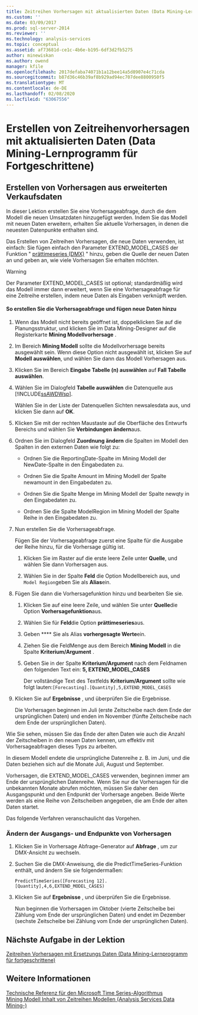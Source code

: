 ```yaml
---
title: Zeitreihen Vorhersagen mit aktualisierten Daten (Data Mining-Lernprogramm für Fortgeschrittene) | Microsoft-Dokumentation
ms.custom: ''
ms.date: 03/09/2017
ms.prod: sql-server-2014
ms.reviewer: ''
ms.technology: analysis-services
ms.topic: conceptual
ms.assetid: af73681d-ce1c-4b6e-b195-6df3d2fb5275
author: minewiskan
ms.author: owend
manager: kfile
ms.openlocfilehash: 2017defaba74071b1a12bee14a5d8907e4c71cda
ms.sourcegitcommit: b87d36c46b39af8b929ad94ec707dee8800950f5
ms.translationtype: MT
ms.contentlocale: de-DE
ms.lasthandoff: 02/08/2020
ms.locfileid: "63067556"
---
```

# <a name="time-series-predictions-using-updated-data-intermediate-data-mining-tutorial"></a>Erstellen von Zeitreihenvorhersagen mit aktualisierten Daten (Data Mining-Lernprogramm für Fortgeschrittene)
    
## <a name="creating-predictions-using-the-extended-sales-data"></a>Erstellen von Vorhersagen aus erweiterten Verkaufsdaten  
 In dieser Lektion erstellen Sie eine Vorhersageabfrage, durch die dem Modell die neuen Umsatzdaten hinzugefügt werden. Indem Sie das Modell mit neuen Daten erweitern, erhalten Sie aktuelle Vorhersagen, in denen die neuesten Datenpunkte enthalten sind.  
  
 Das Erstellen von Zeitreihen Vorhersagen, die neue Daten verwenden, ist einfach: Sie fügen einfach den Parameter EXTEND_MODEL_CASES der Funktion " [prättimeseries &#40;DMX&#41;](/sql/dmx/predicttimeseries-dmx) " hinzu, geben die Quelle der neuen Daten an und geben an, wie viele Vorhersagen Sie erhalten möchten.  
  
> [!WARNING]  
>  Der Parameter EXTEND_MODEL_CASES ist optional; standardmäßig wird das Modell immer dann erweitert, wenn Sie eine Vorhersageabfrage für eine Zeitreihe erstellen, indem neue Daten als Eingaben verknüpft werden.  
  
#### <a name="to-build-the-prediction-query-and-add-new-data"></a>So erstellen Sie die Vorhersageabfrage und fügen neue Daten hinzu  
  
1.  Wenn das Modell nicht bereits geöffnet ist, doppelklicken Sie auf die Planungsstruktur, und klicken Sie im Data Mining-Designer auf die Registerkarte **Mining Modellvorhersage** .  
  
2.  Im Bereich **Mining Modell** sollte die Modellvorhersage bereits ausgewählt sein. Wenn diese Option nicht ausgewählt ist, klicken Sie auf **Modell auswählen**, und wählen Sie dann das Modell Vorhersagen aus.  
  
3.  Klicken Sie im Bereich **Eingabe Tabelle (n) auswählen** auf **Fall Tabelle auswählen**.  
  
4.  Wählen Sie im Dialogfeld **Tabelle auswählen** die Datenquelle aus [!INCLUDE[ssAWDWsp](../includes/ssawdwsp-md.md)].  
  
     Wählen Sie in der Liste der Datenquellen Sichten newsalesdata aus, und klicken Sie dann auf **OK**.  
  
5.  Klicken Sie mit der rechten Maustaste auf die Oberfläche des Entwurfs Bereichs und wählen Sie **Verbindungen ändern**aus.  
  
6.  Ordnen Sie im Dialogfeld **Zuordnung ändern** die Spalten im Modell den Spalten in den externen Daten wie folgt zu:  
  
    -   Ordnen Sie die ReportingDate-Spalte im Mining Modell der NewDate-Spalte in den Eingabedaten zu.  
  
    -   Ordnen Sie die Spalte Amount im Mining Modell der Spalte newamount in den Eingabedaten zu.  
  
    -   Ordnen Sie die Spalte Menge im Mining Modell der Spalte newqty in den Eingabedaten zu.  
  
    -   Ordnen Sie die Spalte ModelRegion im Mining Modell der Spalte Reihe in den Eingabedaten zu.  
  
7.  Nun erstellen Sie die Vorhersageabfrage.  
  
     Fügen Sie der Vorhersageabfrage zuerst eine Spalte für die Ausgabe der Reihe hinzu, für die Vorhersage gültig ist.  
  
    1.  Klicken Sie im Raster auf die erste leere Zeile unter **Quelle**, und wählen Sie dann Vorhersagen aus.  
  
    2.  Wählen Sie in der Spalte **Feld** die Option Modellbereich aus, und `Model Region`geben Sie als **Alias**ein.  
  
8.  Fügen Sie dann die Vorhersagefunktion hinzu und bearbeiten Sie sie.  
  
    1.  Klicken Sie auf eine leere Zeile, und wählen Sie unter **Quelle**die Option **Vorhersagefunktion**aus.  
  
    2.  Wählen Sie für **Feld**die Option **prättimeseries**aus.  
  
    3.  Geben **** Sie als Alias **vorhergesagte Werte**ein.  
  
    4.  Ziehen Sie die FeldMenge aus dem Bereich **Mining Modell** in die Spalte **Kriterium/Argument** .  
  
    5.  Geben Sie in der Spalte **Kriterium/Argument** nach dem Feldnamen den folgenden Text ein: **5, EXTEND_MODEL_CASES**  
  
         Der vollständige Text des Textfelds **Kriterium/Argument** sollte wie folgt lauten:`[Forecasting].[Quantity],5,EXTEND_MODEL_CASES`  
  
9. Klicken Sie auf **Ergebnisse** , und überprüfen Sie die Ergebnisse.  
  
     Die Vorhersagen beginnen im Juli (erste Zeitscheibe nach dem Ende der ursprünglichen Daten) und enden im November (fünfte Zeitscheibe nach dem Ende der ursprünglichen Daten).  
  
 Wie Sie sehen, müssen Sie das Ende der alten Daten wie auch die Anzahl der Zeitscheiben in den neuen Daten kennen, um effektiv mit Vorhersageabfragen dieses Typs zu arbeiten.  
  
 In diesem Modell endete die ursprüngliche Datenreihe z. B. im Juni, und die Daten beziehen sich auf die Monate Juli, August und September.  
  
 Vorhersagen, die EXTEND_MODEL_CASES verwenden, beginnen immer am Ende der ursprünglichen Datenreihe. Wenn Sie nur die Vorhersagen für die unbekannten Monate abrufen möchten, müssen Sie daher den Ausgangspunkt und den Endpunkt der Vorhersage angeben. Beide Werte werden als eine Reihe von Zeitscheiben angegeben, die am Ende der alten Daten startet.  
  
 Das folgende Verfahren veranschaulicht das Vorgehen.  
  
### <a name="change-the-start-and-end-points-of-the-predictions"></a>Ändern der Ausgangs- und Endpunkte von Vorhersagen  
  
1.  Klicken Sie in Vorhersage Abfrage-Generator auf **Abfrage** , um zur DMX-Ansicht zu wechseln.  
  
2.  Suchen Sie die DMX-Anweisung, die die PredictTimeSeries-Funktion enthält, und ändern Sie sie folgendermaßen:  
  
     `PredictTimeSeries([Forecasting 12].[Quantity],4,6,EXTEND_MODEL_CASES)`  
  
3.  Klicken Sie auf **Ergebnisse** , und überprüfen Sie die Ergebnisse.  
  
     Nun beginnen die Vorhersagen im Oktober (vierte Zeitscheibe bei Zählung vom Ende der ursprünglichen Daten) und endet im Dezember (sechste Zeitscheibe bei Zählung vom Ende der ursprünglichen Daten).  
  
## <a name="next-task-in-lesson"></a>Nächste Aufgabe in der Lektion  
 [Zeitreihen Vorhersagen mit Ersetzungs Daten &#40;Data Mining-Lernprogramm für fortgeschrittene&#41;](../../2014/tutorials/time-series-predictions-replacement-data-intermediate-data-mining.md)  
  
## <a name="see-also"></a>Weitere Informationen  
 [Technische Referenz für den Microsoft Time Series-Algorithmus](../../2014/analysis-services/data-mining/microsoft-time-series-algorithm-technical-reference.md)   
 [Mining Modell Inhalt von Zeitreihen Modellen &#40;Analysis Services Data Mining-&#41;](../../2014/analysis-services/data-mining/mining-model-content-for-time-series-models-analysis-services-data-mining.md)  
  
  

